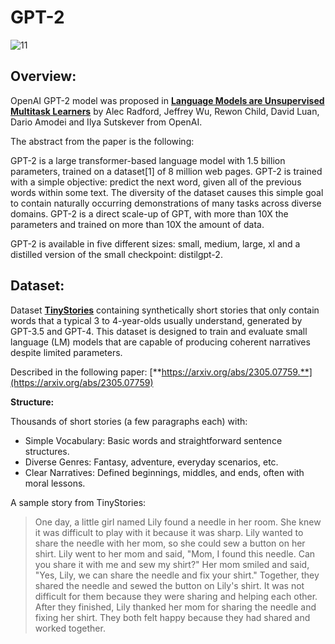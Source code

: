 # GPT-2
![11](https://github.com/user-attachments/assets/262fee40-e278-4930-92ff-f56c9c32562a)

## Overview:
OpenAI GPT-2 model was proposed in [**Language Models are Unsupervised Multitask Learners**](https://cdn.openai.com/better-language-models/language_models_are_unsupervised_multitask_learners.pdf) by Alec Radford, Jeffrey Wu, Rewon Child, David Luan, Dario Amodei and Ilya Sutskever from OpenAI.

The abstract from the paper is the following:

GPT-2 is a large transformer-based language model with 1.5 billion parameters, trained on a dataset[1] of 8 million web pages. GPT-2 is trained with a simple objective: predict the next word, given all of the previous words within some text. The diversity of the dataset causes this simple goal to contain naturally occurring demonstrations of many tasks across diverse domains. GPT-2 is a direct scale-up of GPT, with more than 10X the parameters and trained on more than 10X the amount of data.

GPT-2 is available in five different sizes: small, medium, large, xl and a distilled version of the small checkpoint: distilgpt-2.

## Dataset:
Dataset [**TinyStories**](https://huggingface.co/datasets/roneneldan/TinyStories) containing synthetically short stories that only contain words that a typical 3 to 4-year-olds usually understand, generated by GPT-3.5 and GPT-4. This dataset is designed to train and evaluate small language (LM) models that are capable of producing coherent narratives despite limited parameters.

Described in the following paper: [**https://arxiv.org/abs/2305.07759.**](https://arxiv.org/abs/2305.07759)

**Structure:**

  Thousands of short stories (a few paragraphs each) with:
   - Simple Vocabulary: Basic words and straightforward sentence structures.
   - Diverse Genres: Fantasy, adventure, everyday scenarios, etc.
   - Clear Narratives: Defined beginnings, middles, and ends, often with moral lessons.

A sample story from TinyStories:
> One day, a little girl named Lily found a needle in her room. She knew it was difficult to play with it because it was sharp. Lily wanted to share the needle with her mom, so she could sew a button on her shirt. Lily went to her mom and said, "Mom, I found this needle. Can you share it with me and sew my shirt?" Her mom smiled and said, "Yes, Lily, we can share the needle and fix your shirt." Together, they shared the needle and sewed the button on Lily's shirt. It was not difficult for them because they were sharing and helping each other. After they finished, Lily thanked her mom for sharing the needle and fixing her shirt. They both felt happy because they had shared and worked together.
